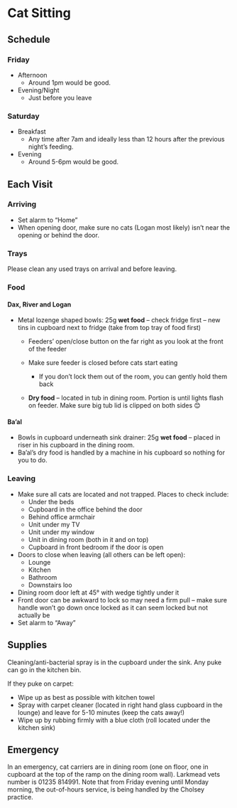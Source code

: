 # Cat Sitting

## Schedule

### Friday

- Afternoon
    - Around 1pm would be good.
- Evening/Night
    - Just before you leave

### Saturday

- Breakfast
    - Any time after 7am and ideally less than 12 hours after the previous night’s feeding.
- Evening
    - Around 5-6pm would be good.
 
## Each Visit

### Arriving

- Set alarm to “Home”
- When opening door, make sure no cats (Logan most likely) isn’t near the opening or behind the door.

### Trays

Please clean any used trays on arrival and before leaving.

### Food

#### Dax, River and Logan

- Metal lozenge shaped bowls: 25g **wet food** – check fridge first – new tins in cupboard next to fridge (take from top tray of food first)
    - Feeders’ open/close button on the far right as you look at the front of the feeder
    - Make sure feeder is closed before cats start eating
        - If you don’t lock them out of the room, you can gently hold them back

    - **Dry food** – located in tub in dining room.  Portion is until lights flash on feeder. Make sure big tub lid is clipped on both sides 😊

#### Ba’al

- Bowls in cupboard underneath sink drainer: 25g **wet food** – placed in riser in his cupboard in the dining room.
- Ba’al’s dry food is handled by a machine in his cupboard so nothing for you to do.

### Leaving

- Make sure all cats are located and not trapped.  Places to check include:
    - Under the beds
    - Cupboard in the office behind the door
    - Behind office armchair
    - Unit under my TV
    - Unit under my window
    - Unit in dining room (both in it and on top)
    - Cupboard in front bedroom if the door is open
- Doors to close when leaving (all others can be left open):
    - Lounge
    - Kitchen
    - Bathroom
    - Downstairs loo
- Dining room door left at 45° with wedge tightly under it
- Front door can be awkward to lock so may need a firm pull – make sure handle won’t go down once locked as it can seem locked but not actually be
- Set alarm to “Away”

## Supplies

Cleaning/anti-bacterial spray is in the cupboard under the sink. Any puke can go in the kitchen bin.

If they puke on carpet:

- Wipe up as best as possible with kitchen towel
- Spray with carpet cleaner (located in right hand glass cupboard in the lounge) and leave for 5-10 minutes (keep the cats away!) 
- Wipe up by rubbing firmly with a blue cloth (roll located under the kitchen sink)

## Emergency

In an emergency, cat carriers are in dining room (one on floor, one in cupboard at the top of the ramp on the dining room wall).  Larkmead vets number is 01235 814991. Note that from Friday evening until Monday morning, the out-of-hours service, is being handled by the Cholsey practice.
